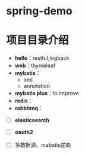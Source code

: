 # spring-demo

# 项目目录介绍
- **hello**：restful,logback
- **web**：thymeleaf
- **mybatis**：
  - xml
  - annotation
- **mybatis plus**：to improve
- **redis**：
- **rabbitmq**：



* [ ] **elasticsearch**
* [ ] **oauth2**
* [ ] 多数据源，mabatis逆向

